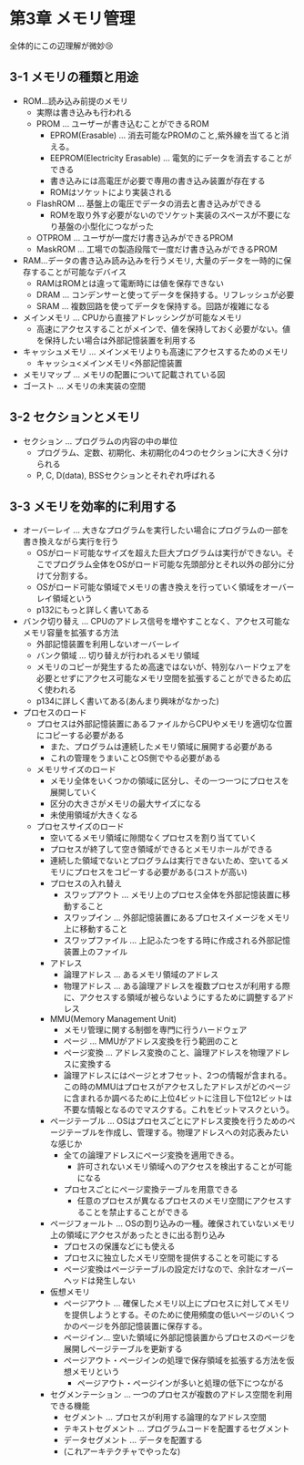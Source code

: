 # 第3章 メモリ管理
全体的にこの辺理解が微妙😢

## 3-1 メモリの種類と用途

- ROM...読み込み前提のメモリ
    - 実際は書き込みも行われる
    - PROM ... ユーザーが書き込むことができるROM
        - EPROM(Erasable) ... 消去可能なPROMのこと,紫外線を当てると消える。
        - EEPROM(Electricity Erasable) ... 電気的にデータを消去することができる
        - 書き込みには高電圧が必要で専用の書き込み装置が存在する
        - ROMはソケットにより実装される
    - FlashROM ... 基盤上の電圧でデータの消去と書き込みができる
        - ROMを取り外す必要がないのでソケット実装のスペースが不要になり基盤の小型化につながった
    - OTPROM ... ユーザが一度だけ書き込みができるPROM
    - MaskROM ... 工場での製造段階で一度だけ書き込みができるPROM
- RAM...データの書き込み読み込みを行うメモリ, 大量のデータを一時的に保存することが可能なデバイス
    - RAMはROMとは違って電断時には値を保存できない
    - DRAM ... コンデンサーと使ってデータを保持する。リフレッシュが必要
    - SRAM ... 複数回路を使ってデータを保持する。回路が複雑になる
- メインメモリ ... CPUから直接アドレッシングが可能なメモリ
    - 高速にアクセスすることがメインで、値を保持しておく必要がない。値を保持したい場合は外部記憶装置を利用する
- キャッシュメモリ ... メインメモリよりも高速にアクセスするためのメモリ
    - キャッシュ<メインメモリ<外部記憶装置
- メモリマップ ... メモリの配置について記載されている図
- ゴースト ... メモリの未実装の空間

## 3-2 セクションとメモリ

- セクション ... プログラムの内容の中の単位
    - プログラム、定数、初期化、未初期化の4つのセクションに大きく分けられる
    - P, C, D(data), BSSセクションとそれぞれ呼ばれる

## 3-3 メモリを効率的に利用する

- オーバーレイ ... 大きなプログラムを実行したい場合にプログラムの一部を書き換えながら実行を行う
    - OSがロード可能なサイズを超えた巨大プログラムは実行ができない。そこでプログラム全体をOSがロード可能な先頭部分とそれ以外の部分に分けて分割する。
    - OSがロード可能な領域でメモリの書き換えを行っていく領域をオーバーレイ領域という
    - p132にもっと詳しく書いてある
- バンク切り替え ... CPUのアドレス信号を増やすことなく、アクセス可能なメモリ容量を拡張する方法
    - 外部記憶装置を利用しないオーバーレイ
    - バンク領域 ... 切り替えが行われるメモリ領域
    - メモリのコピーが発生するため高速ではないが、特別なハードウェアを必要とせずにアクセス可能なメモリ空間を拡張することができるため広く使われる
    - p134に詳しく書いてある(あんまり興味がなかった)
- プロセスのロード
    - プロセスは外部記憶装置にあるファイルからCPUやメモリを適切な位置にコピーする必要がある
        - また、プログラムは連続したメモリ領域に展開する必要がある
        - これの管理をうまいことOS側でやる必要がある
    - メモリサイズのロード
        - メモリ全体をいくつかの領域に区分し、その一つ一つにプロセスを展開していく
        - 区分の大きさがメモリの最大サイズになる
        - 未使用領域が大きくなる
    - プロセスサイズのロード
        - 空いてるメモリ領域に隙間なくプロセスを割り当てていく
        - プロセスが終了して空き領域ができるとメモリホールができる
        - 連続した領域でないとプログラムは実行できないため、空いてるメモリにプロセスをコピーする必要がある(コストが高い)
        - プロセスの入れ替え
            - スワップアウト ... メモリ上のプロセス全体を外部記憶装置に移動すること
            - スワップイン ... 外部記憶装置にあるプロセスイメージをメモリ上に移動すること
            - スワップファイル ... 上記ふたつをする時に作成される外部記憶装置上のファイル
        - アドレス
            - 論理アドレス ... あるメモリ領域のアドレス
            - 物理アドレス ... ある論理アドレスを複数プロセスが利用する際に、アクセスする領域が被らないようにするために調整するアドレス
        - MMU(Memory Management Unit)
            - メモリ管理に関する制御を専門に行うハードウェア
            - ページ ... MMUがアドレス変換を行う範囲のこと
            - ページ変換 ... アドレス変換のこと、論理アドレスを物理アドレスに変換する
            - 論理アドレスにはページとオフセット、2つの情報が含まれる。この時のMMUはプロセスがアクセスしたアドレスがどのページに含まれるか調べるために上位4ビットに注目し下位12ビットは不要な情報となるのでマスクする。これをビットマスクという。
        - ページテーブル ... OSはプロセスごとにアドレス変換を行うためのページテーブルを作成し、管理する。物理アドレスへの対応表みたいな感じか
            - 全ての論理アドレスにページ変換を適用できる。
                - 許可されないメモリ領域へのアクセスを検出することが可能になる
            - プロセスごとにページ変換テーブルを用意できる
                - 任意のプロセスが異なるプロセスのメモリ空間にアクセスすることを禁止することができる
        - ページフォールト ... OSの割り込みの一種。確保されていないメモリ上の領域にアクセスがあったときに出る割り込み
            - プロセスの保護などにも使える
            - プロセスに独立したメモリ空間を提供することを可能にする
            - ページ変換はページテーブルの設定だけなので、余計なオーバーヘッドは発生しない
        - 仮想メモリ
            - ページアウト ... 確保したメモリ以上にプロセスに対してメモリを提供しようとする。そのために使用頻度の低いページのいくつかのページを外部記憶装置に保存する。
            - ページイン... 空いた領域に外部記憶装置からプロセスのページを展開しページテーブルを更新する
            - ページアウト・ページインの処理で保存領域を拡張する方法を仮想メモリという
                - ページアウト・ページインが多いと処理の低下につながる
        - セグメンテーション ... 一つのプロセスが複数のアドレス空間を利用できる機能
            - セグメント ... プロセスが利用する論理的なアドレス空間
            - テキストセグメント ... プログラムコードを配置するセグメント
            - データセグメント ... データを配置する
            - (これアーキテクチャでやったな)